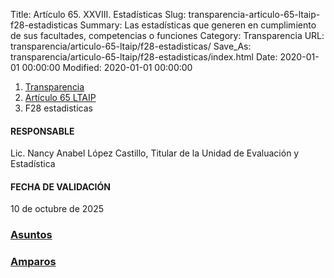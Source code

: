Title: Artículo 65. XXVIII. Estadísticas
Slug: transparencia-articulo-65-ltaip-f28-estadisticas
Summary: Las estadísticas que generen en cumplimiento de sus facultades, competencias o funciones
Category: Transparencia
URL: transparencia/articulo-65-ltaip/f28-estadisticas/
Save_As: transparencia/articulo-65-ltaip/f28-estadisticas/index.html
Date: 2020-01-01 00:00:00
Modified: 2020-01-01 00:00:00


<nav aria-label="breadcrumb">
<ol class="breadcrumb">
<li class="breadcrumb-item"><a href="../../">Transparencia</a></li>
<li class="breadcrumb-item"><a href="../">Artículo 65 LTAIP</a></li>
<li class="breadcrumb-item active" aria-current="page">F28 estadisticas</li>
</ol>
</nav>



#### RESPONSABLE

Lic. Nancy Anabel López Castillo, Titular de la Unidad de Evaluación y Estadística

#### FECHA DE VALIDACIÓN

10 de octubre de 2025


### [Asuntos](https://www.pjecz.gob.mx/transparencia/articulo-27-ltaip/f06-asuntos-iniciados-en-tramite-y-resueltos/#gsc.tab=0)

### [Amparos](https://www.pjecz.gob.mx/transparencia/articulo-27-ltaip/f12-estadisticas-de-amparos/#gsc.tab=0)

